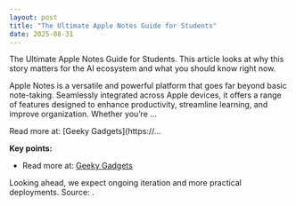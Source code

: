```yaml
---
layout: post
title: "The Ultimate Apple Notes Guide for Students"
date: 2025-08-31
---
```


The Ultimate Apple Notes Guide for Students. This article looks at why this story matters for the AI ecosystem and what you should know right now.

Apple Notes is a versatile and powerful platform that goes far beyond basic note-taking. Seamlessly integrated across Apple devices, it offers a range of features designed to enhance productivity, streamline learning, and improve organization. Whether you’re …

Read more at: [Geeky Gadgets](https://...

**Key points:**
- Read more at: [Geeky Gadgets](https://www.geeky-gadgets.com/apple-notes-for-students/)

Looking ahead, we expect ongoing iteration and more practical deployments. Source: .
